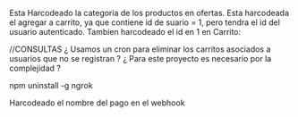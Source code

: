 Esta Harcodeado la categoria de los productos en ofertas.
Esta harcodeada el agregar a carrito, ya que contiene id de suario = 1, pero tendra el id del usuario autenticado.
Tambien harcodeado el id en 1 en Carrito:

//CONSULTAS
¿ Usamos un cron para eliminar los carritos asociados a usuarios que no se registran ? ¿ Para este proyecto es necesario por la complejidad ?

npm uninstall -g ngrok

Harcodeado el nombre del pago en el webhook
